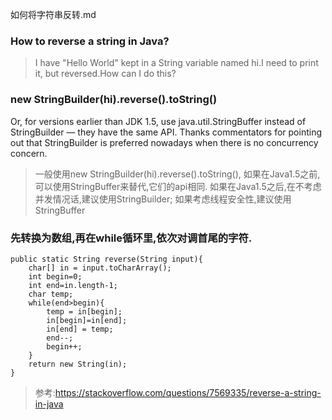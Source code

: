 如何将字符串反转.md

### How to reverse a string in Java?

> I have "Hello World" kept in a String variable named hi.I need to print it, but reversed.How can I do this? 

### new StringBuilder(hi).reverse().toString()

Or, for versions earlier than JDK 1.5, use java.util.StringBuffer instead of StringBuilder — they have the same API. 
Thanks commentators for pointing out that StringBuilder is preferred nowadays when there is no concurrency concern.

> 一般使用new StringBuilder(hi).reverse().toString(), 如果在Java1.5之前,可以使用StringBuffer来替代,它们的api相同.
> 如果在Java1.5之后,在不考虑并发情况话,建议使用StringBuilder; 如果考虑线程安全性,建议使用StringBuffer

### 先转换为数组,再在while循环里,依次对调首尾的字符.

```
public static String reverse(String input){
    char[] in = input.toCharArray();
    int begin=0;
    int end=in.length-1;
    char temp;
    while(end>begin){
        temp = in[begin];
        in[begin]=in[end];
        in[end] = temp;
        end--;
        begin++;
    }
    return new String(in);
}
```



> 参考:https://stackoverflow.com/questions/7569335/reverse-a-string-in-java